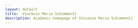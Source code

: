 ```yaml
---
layout: default
title:  Vincenzo Maria Schimmenti
description: Academic homepage of Vincenzo Maria Schimmenti
---
```

